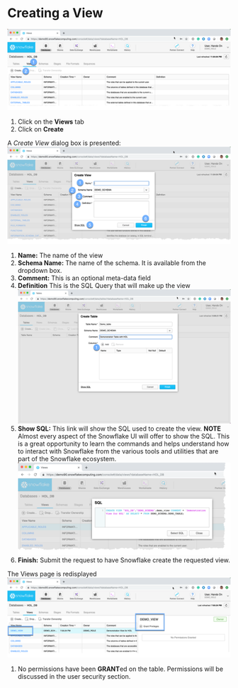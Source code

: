# <a name="cview"></a>Creating a View
![alt-text](../images/Create-View.png)
  1.  Click on the **Views** tab
  2.  Click on **Create**

A *Create View* dialog box is presented: ![alt-text](../images/Create-View-Dialogue.png)
  1.  **Name:** The name of the view
  1.  **Schema Name:** The name of the schema.  It is available from the dropdown box.
  1.  **Comment:**  This is an optional meta-data field 
  1.  **Definition** This is the SQL Query that will make up the view ![alt-text](../images/Create-Table-Dialogue-Filled.png)
  1.  **Show SQL:**  This link will show the SQL used to create the view.  **NOTE** Almost every aspect of the Snowflake UI will offer to show the SQL.  This is a great opportunity to learn the commands and helps understand how to interact with Snowflake from the various tools and utilities that are part of the Snowflake ecosystem. ![alt-text](../images/Create-View-ShowSQL.png)
  1.  **Finish:**  Submit the request to have Snowflake create the requested view.

The Views page is redisplayed ![alt-text](../images/View-Created.png)
  1.  No permissions have been **GRANT**ed on the table.  Permissions will be discussed in the user security section.

